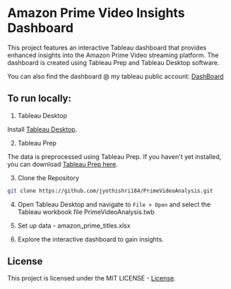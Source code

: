 # Amazon Prime Video Insights Dashboard

This project features an interactive Tableau dashboard that provides enhanced insights into the Amazon Prime Video streaming platform. The dashboard is created using Tableau Prep and Tableau Desktop software.

You can also find the dashboard @ my tableau public account:
[DashBoard](https://public.tableau.com/app/profile/jyothi.shri.sekar/viz/PrimeVideoAnalysis_17076450975630/Dashboard1)


## To run locally:

1. Tableau Desktop

Install [Tableau Desktop](https://www.tableau.com/products/desktop/download).

2. Tableau Prep

The data is preprocessed using Tableau Prep. If you haven't yet installed, you can download [Tableau Prep here](https://www.tableau.com/products/prep/download).

3. Clone the Repository
```bash
git clone https://github.com/jyothishri184/PrimeVideoAnalysis.git
```

4. Open Tableau Desktop and navigate to `File > Open` and select the Tableau workbook file PrimeVideoAnalysis.twb

5. Set up data - amazon_prime_titles.xlsx

6. Explore the interactive dashboard to gain insights.


## License

This project is licensed under the MIT LICENSE - [License](LICENSE).
